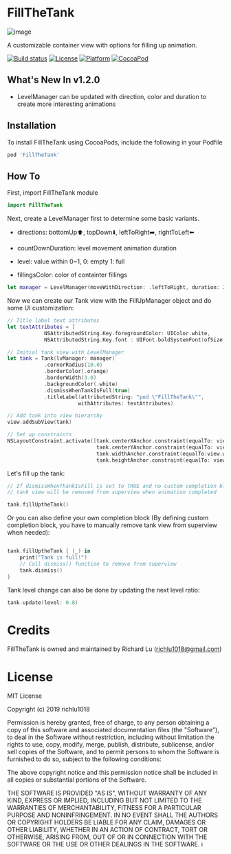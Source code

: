 # FillTheTank
![image](https://j.gifs.com/6XG4Vz.gif)

A customizable container view with options for filling up animation.

[![Build status](https://travis-ci.com/richlu1018/FillTheTank.svg?branch=master)](https://travis-ci.com/richlu1018/FillTheTank)
[![License](https://img.shields.io/cocoapods/l/FillTheTank.svg?style=flat)](https://cocoapods.org/pods/FillTheTank) 
[![Platform](https://img.shields.io/cocoapods/p/FillTheTank.svg?style=flat)](http://cocoadocs.org/docsets/FillTheTank) 
[![CocoaPod](https://img.shields.io/cocoapods/v/FillTheTank.svg?style=flat)](https://cocoapods.org/pods/FillTheTank)

## What's New In v1.2.0
- LevelManager can be updated with direction, color and duration to create more interesting animations 

## Installation

To install FillTheTank using CocoaPods, include the following in your Podfile

```ruby
pod 'FillTheTank'
```

## How To

First, import FillTheTank module
```swift
import FillTheTank
```
Next, create a LevelManager first to determine some basic variants.

- directions: bottomUp⬆️, topDown⬇️, leftToRight➡️, rightToLeft⬅️ 

- countDownDuration: level movement animation duration

- level: value within 0~1, 0: empty 1: full

- fillingsColor: color of containter fillings

```swift
let manager = LevelManager(moveWithDirection: .leftToRight, duration: 2.0, initLevel: 0.0, fillingsColor: .orange)
```

Now we can create our Tank view with the FillUpManager object and do some UI customization: 
```swift
// Title label text attributes
let textAttributes = [
            NSAttributedString.Key.foregroundColor: UIColor.white,
            NSAttributedString.Key.font : UIFont.boldSystemFont(ofSize: 20)]

// Initial tank view with LevelManager
let tank = Tank(lvManager: manager)
            .cornerRadius(10.0)
            .borderColor(.orange)
            .borderWidth(3.0)
            .backgroundColor(.white)
            .dismissWhenTankIsFull(true)
            .titleLabel(attributedString: "pod \"FillTheTank\"",
                       withAttributes: textAttributes)

// Add tank into view hierarchy
view.addSubView(tank)

// Set up constraints
NSLayoutConstraint.activate([tank.centerXAnchor.constraint(equalTo: view.centerXAnchor),
                             tank.centerYAnchor.constraint(equalTo: view.centerYAnchor),
                             tank.widthAnchor.constraint(equalTo:view.widthAnchor),
                             tank.heightAnchor.constraint(equalTo: view.heightAnchor)])
```

Let's fill up the tank:
```swift
// If dismissWhenThankIsFill is set to TRUE and no custom completion block defined, 
// tank view will be removed from superview when animation completed

tank.fillUptheTank()
```
Or you can also define your own completion block (By defining custom completion block, you have to manually remove tank view from superview when needed):
```swift

tank.fillUptheTank { (_) in
    print("Tank is full!")
    // Call dismiss() function to remove from superview
    tank.dismiss()
}
```
Tank level change can also be done by updating the next level ratio:
```swift
tank.update(level: 0.8)
```

# Credits

FillTheTank is owned and maintained by Richard Lu (richlu1018@gmail.com)
                             
# License

MIT License

Copyright (c) 2019 richlu1018

Permission is hereby granted, free of charge, to any person obtaining a copy
of this software and associated documentation files (the "Software"), to deal
in the Software without restriction, including without limitation the rights
to use, copy, modify, merge, publish, distribute, sublicense, and/or sell
copies of the Software, and to permit persons to whom the Software is
furnished to do so, subject to the following conditions:

The above copyright notice and this permission notice shall be included in all
copies or substantial portions of the Software.

THE SOFTWARE IS PROVIDED "AS IS", WITHOUT WARRANTY OF ANY KIND, EXPRESS OR
IMPLIED, INCLUDING BUT NOT LIMITED TO THE WARRANTIES OF MERCHANTABILITY,
FITNESS FOR A PARTICULAR PURPOSE AND NONINFRINGEMENT. IN NO EVENT SHALL THE
AUTHORS OR COPYRIGHT HOLDERS BE LIABLE FOR ANY CLAIM, DAMAGES OR OTHER
LIABILITY, WHETHER IN AN ACTION OF CONTRACT, TORT OR OTHERWISE, ARISING FROM,
OUT OF OR IN CONNECTION WITH THE SOFTWARE OR THE USE OR OTHER DEALINGS IN THE
SOFTWARE.
                             i
                             
                             
